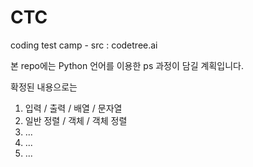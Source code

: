 # CTC
coding test camp - src : codetree.ai

본 repo에는 Python 언어를 이용한 ps 과정이 담길 계획입니다.

확정된 내용으로는
1. 입력 / 출력 / 배열 / 문자열
2. 일반 정렬 / 객체 / 객체 정렬
3. ...
4. ...
5. ...

